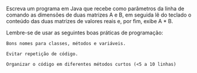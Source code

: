 Escreva um programa em Java que recebe como parâmetros da linha de comando as dimensões de duas matrizes A e B, em seguida lê do teclado o conteúdo das duas matrizes de valores reais e, por fim, exibe A * B.

Lembre-se de usar as seguintes boas práticas de programação:

    Bons nomes para classes, métodos e variáveis.

    Evitar repetição de código.

    Organizar o código em diferentes métodos curtos (<5 a 10 linhas)